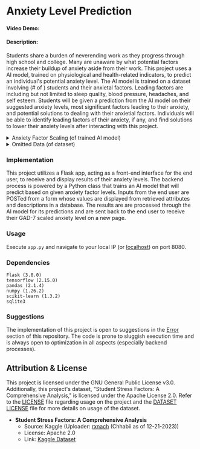 # Anxiety Level Prediction
#### Video Demo: <URL>
#### Description:
Students share a burden of neverending work as they progress through high school and college. Many are unaware by what potential factors increase their buildup of anxiety aside from their work. This project uses a AI model, trained on physiological and health-related indicators, to predict an individual's potential anxiety level. The AI model is trained on a dataset involving (# of ) students and their anxietal factors. Leading factors are including but not limited to sleep quality, blood pressure, headaches, and self esteem. Students will be given a prediction from the AI model on their suggested anxiety levels, most significant factors leading to their anxiety, and potential solutions to dealing with their anxietial factors. Individuals will be able to identify leading factors of their anxiety, if any, and find solutions to lower their anxiety levels after interacting with this project.

<details><summary>Anxiety Factor Scaling (of trained AI model)</summary>

- **Anxiety**: Generalized Anxiety Disorder Assessment (GAD-7) (0-21, 0 is no anxiety, 21 is severe anxiety)
- **Self-Esteem**: Rosenberg Self-Esteem Scale (RSE) (0-30, 0 is high self-esteem, 30 is low self-esteem)
- **Mental Health History**: Binary (0 for no mental history, 1 for mental history available)
- **Depression**: Patient Health Questionnaire (PHQ-9) (0-27, 0 is no depression, 27 is severe depression)
___
- ***Disclaimer***: The mentioned factors (of anxiety) listed below are not officially recognized by any organization. They are declared in this document for context and interpretation. The named scales are not real and are provided for humourous effect (generated by ChatGPT) to conform with the naming conventions of the other official scales mentioned above. The scaling of each topic's intensity, however, are integrated with the AI model's training.
___
- **Headache**: Anxio-Cephalgia Index (ACI) (0-5, 0 is no headache pain, 5 is severe headache pain)
- **Blood Pressure**: Blood Pressure Severity Index (BPSI) (1-3, 1 is normal blood pressure, 3 is high blood pressure)
- **Sleep Quality**: Sleep Quality Assessment Scale (SQAS) (0-5, 0 is no difficulty with sleep, 5 is severe difficulty with sleep)
- **Breathing Problem:** Breath Harmony Index (BHI) (0-5, 0 is unrestricted breathing, 5 is severe breathing impairment)
- **Noise Level**: Tranquil Tone Index (TTI) (0-5, 0 is complete silence, 5 is extreme dissonance)
- **Living Conditions**: Habitat Comfort Meter (HCM) (0-5, 0 is ideal living standard, 5 is extreme adversity)
- **Safety**: Duct Tape Defense Index (DTDI) (0-5, 0 is a safe haven, 5 is critical safety alert)
- **Basic Needs**: Basic Needs Index (BNI) (0-5, 0 is essential fulfillment, 5 is extreme lack of essentials)
- **Academic Performance**: Academic Performance Scale (APS) (0-5, 0 is outstanding achievement, 5 is severe academic crisis)
- **Study Load**: Study Load Rating (SLR) (0-5, 0 is very light academic load, 5 is overwheming study demand)
- **Future Career Concerns**: Fortune Cookie Prophecies Barometer (FCPB) (0-5, 0 is confident career path, 5 is overwhelming career anxieties)
- **Social Support**: Entourage Entanglement Scale (EES) (0-5, 0 is abundant support network, 5 is no social support)
- **Peer Pressure**: Peer Influence Scale (PIS) (0-5, 0 is no peer influence, 5 is extreme peer influence)
- **Extracurricular Activities**: Extracurricular Overachiever-o-Meter (EOM) (0 is no involvement, 5 is active engagement)
- **Bullying**: Occasional Jokester Gauge (OJG) (0-5, 0 is no bullying incidents, 5 is severe and persistent bullying towards the individual)
</details>


<details><summary>Omitted Data (of dataset)</summary>

- **Teacher Student Relationship**: Interpreting this information is somewhat difficult and does not contribute as a considerably significant factor to one's anxiety levels.
- **Stress Level**: The purpose of the project is to assess anxiety levels based on environmental and physiological factors. Individuals' stress levels may make the AI model biased in its predictions for one's anxiety levels. The AI model may completely disregard other factors given stress levels.
</details>

### Implementation
This project utilizes a Flask app, acting as a front-end interface for the end user, to receive and display results of their anxiety levels. The backend process is powered by a Python class that trains an AI model that will predict based on given anxiety factor levels. Inputs from the end user are POSTed from a form whose values are displayed from retrieved attributes and descriptions in a database. The results are are processed through the AI model for its predictions and are sent back to the end user to receive their GAD-7 scaled anxiety level on a new page.

### Usage
Execute ``app.py`` and navigate to your local IP (or [localhost](localhost:8080)) on port 8080.

### Dependencies
```
Flask (3.0.0)
tensorflow (2.15.0)
pandas (2.1.4)
numpy (1.26.2)
scikit-learn (1.3.2)
sqlite3
```

### Suggestions
The implementation of this project is open to suggestions in the [Error](https://github.com/poibear/AnxietyPredictor/errors) section of this repository. The code is prone to sluggish execution time and is always open to optimization in all aspects (especially backend processes).

## Attribution & License
This project is licensed under the GNU General Public License v3.0. Additionally, this project's dataset, "Student Stress Factors: A Comprehensive Analysis," is licensed under the Apache License 2.0. Refer to the [LICENSE](LICENSE.txt) file regarding usage on the project and the [DATASET LICENSE](DATASET_LICENSE.txt) file for more details on usage of the dataset.
- **Student Stress Factors: A Comprehensive Analysis**
    - Source: Kaggle (Uploader: [rxnach](https://www.kaggle.com/rxnach) (Chhabii as of 12-21-2023))
    - License: Apache 2.0
    - Link: [Kaggle Dataset](https://www.kaggle.com/datasets/rxnach/student-stress-factors-a-comprehensive-analysis/)